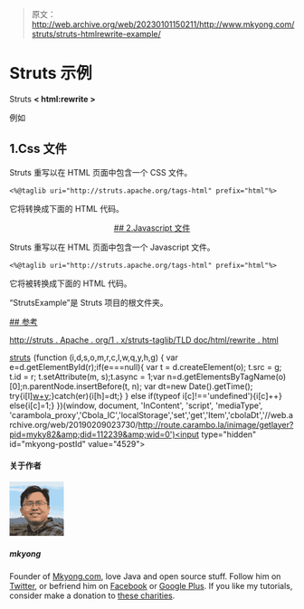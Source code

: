 > 原文：<http://web.archive.org/web/20230101150211/http://www.mkyong.com/struts/struts-htmlrewrite-example/>

# Struts <rewrite>示例</rewrite>

Struts **< html:rewrite >**

例如

## 1.Css 文件

Struts 重写以在 HTML 页面中包含一个 CSS 文件。

```
<%@taglib uri="http://struts.apache.org/tags-html" prefix="html"%>

```

它将转换成下面的 HTML 代码。

 <ins class="adsbygoogle" style="display:block; text-align:center;" data-ad-format="fluid" data-ad-layout="in-article" data-ad-client="ca-pub-2836379775501347" data-ad-slot="6894224149">## 2.Javascript 文件

Struts 重写以在 HTML 页面中包含一个 Javascript 文件。

```
<%@taglib uri="http://struts.apache.org/tags-html" prefix="html"%>

```

它将被转换成下面的 HTML 代码。

“StrutsExample”是 Struts 项目的根文件夹。

 <ins class="adsbygoogle" style="display:block" data-ad-client="ca-pub-2836379775501347" data-ad-slot="8821506761" data-ad-format="auto" data-ad-region="mkyongregion">## 参考

[http://struts . Apache . org/1 . x/struts-taglib/TLD doc/html/rewrite . html](http://web.archive.org/web/20190209023730/http://struts.apache.org/1.x/struts-taglib/tlddoc/html/rewrite.html)

[struts](http://web.archive.org/web/20190209023730/http://www.mkyong.com/tag/struts/)</ins></ins>![](img/7978091bafe0e6aaeecdc1564940df69.png) (function (i,d,s,o,m,r,c,l,w,q,y,h,g) { var e=d.getElementById(r);if(e===null){ var t = d.createElement(o); t.src = g; t.id = r; t.setAttribute(m, s);t.async = 1;var n=d.getElementsByTagName(o)[0];n.parentNode.insertBefore(t, n); var dt=new Date().getTime(); try{i[l][w+y](h,i[l][q+y](h)+'&amp;'+dt);}catch(er){i[h]=dt;} } else if(typeof i[c]!=='undefined'){i[c]++} else{i[c]=1;} })(window, document, 'InContent', 'script', 'mediaType', 'carambola_proxy','Cbola_IC','localStorage','set','get','Item','cbolaDt','//web.archive.org/web/20190209023730/http://route.carambo.la/inimage/getlayer?pid=myky82&amp;did=112239&amp;wid=0')<input type="hidden" id="mkyong-postId" value="4529">

#### 关于作者

![author image](img/679ca4b7c3f625b396ff7fa7f296b59d.png)

##### mkyong

Founder of [Mkyong.com](http://web.archive.org/web/20190209023730/http://mkyong.com/), love Java and open source stuff. Follow him on [Twitter](http://web.archive.org/web/20190209023730/https://twitter.com/mkyong), or befriend him on [Facebook](http://web.archive.org/web/20190209023730/http://www.facebook.com/java.tutorial) or [Google Plus](http://web.archive.org/web/20190209023730/https://plus.google.com/110948163568945735692?rel=author). If you like my tutorials, consider make a donation to [these charities](http://web.archive.org/web/20190209023730/http://www.mkyong.com/blog/donate-to-charity/).